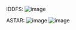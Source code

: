 IDDFS: ![image](https://github.com/user-attachments/assets/da4131d6-421f-4999-8c7c-9f489c611a6c)


ASTAR: ![image](https://github.com/user-attachments/assets/cf471f76-17b6-4da1-8832-d42a21d26202)
![image](https://github.com/user-attachments/assets/376e8716-707e-4007-b894-08567f9b5f70)

